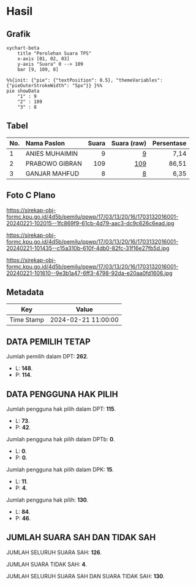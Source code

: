# Hasil

## Grafik

```mermaid
xychart-beta
    title "Perolehan Suara TPS"
    x-axis [01, 02, 03]
    y-axis "Suara" 0 --> 109
    bar [9, 109, 8]
```

```mermaid
%%{init: {"pie": {"textPosition": 0.5}, "themeVariables": {"pieOuterStrokeWidth": "5px"}} }%%
pie showData
    "1" : 9
    "2" : 109
    "3" : 8
```

## Tabel

| No. | Nama Paslon    | Suara | Suara (raw) | Persentase |
|:--- |:-------------- | -----:| -----------:| ----------:|
| 1   | ANIES MUHAIMIN | 9     | [9][p-1]    | 7,14       |
| 2   | PRABOWO GIBRAN | 109   | [109][p-2]  | 86,51      |
| 3   | GANJAR MAHFUD  | 8     | [8][p-3]    | 6,35       |


[p-1]: https://github.com/gigit-pemilu/pemilu-2024-17-bengkulu/blob/main/pilpres/hitung-suara/sub/17-bengkulu/sub/03-bengkulu-utara/sub/13-napal-putih/sub/2016-lebong-tandai/sub/001-tps/sub/paslon-1.txt
[p-2]: https://github.com/gigit-pemilu/pemilu-2024-17-bengkulu/blob/main/pilpres/hitung-suara/sub/17-bengkulu/sub/03-bengkulu-utara/sub/13-napal-putih/sub/2016-lebong-tandai/sub/001-tps/sub/paslon-2.txt
[p-3]: https://github.com/gigit-pemilu/pemilu-2024-17-bengkulu/blob/main/pilpres/hitung-suara/sub/17-bengkulu/sub/03-bengkulu-utara/sub/13-napal-putih/sub/2016-lebong-tandai/sub/001-tps/sub/paslon-3.txt

## Foto C Plano

https://sirekap-obj-formc.kpu.go.id/4d5b/pemilu/ppwp/17/03/13/20/16/1703132016001-20240221-102015--1fc869f9-61cb-4d79-aac3-dc9c626c6ead.jpg

https://sirekap-obj-formc.kpu.go.id/4d5b/pemilu/ppwp/17/03/13/20/16/1703132016001-20240221-101435--c15a310b-610f-4db0-82fc-31f16e27fb5d.jpg

https://sirekap-obj-formc.kpu.go.id/4d5b/pemilu/ppwp/17/03/13/20/16/1703132016001-20240221-101610--9e3b1a47-6ff3-4798-92da-e20aa0fd1606.jpg


## Metadata

| Key        | Value               |
| ---------- | ------------------- |
| Time Stamp | 2024-02-21 11:00:00 |


## DATA PEMILIH TETAP

Jumlah pemilih dalam DPT: **262**.
 * L: **148**.
 * P: **114**.

## DATA PENGGUNA HAK PILIH

Jumlah pengguna hak pilih dalam DPT: **115**.
 * L: **73**.
 * P: **42**.

Jumlah pengguna hak pilih dalam DPTb: **0**.
 * L: **0**.
 * P: **0**.

Jumlah pengguna hak pilih dalam DPK: **15**.
 * L: **11**.
 * P: **4**.

Jumlah pengguna hak pilih: **130**.
 * L: **84**.
 * P: **46**.

## JUMLAH SUARA SAH DAN TIDAK SAH

JUMLAH SELURUH SUARA SAH: **126**.

JUMLAH SUARA TIDAK SAH: **4**.

JUMLAH SELURUH SUARA SAH DAN SUARA TIDAK SAH: **130**.


